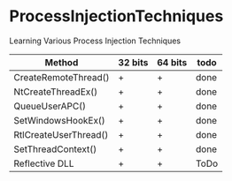 # ProcessInjectionTechniques
Learning Various Process Injection Techniques


Method                 | 32 bits | 64 bits | todo
-----------------------|---------|---------|-------
 CreateRemoteThread()  |    +    |    +    | done
 NtCreateThreadEx()    |    +    |    +    | done
 QueueUserAPC()        |    +    |    +    | done
 SetWindowsHookEx()    |    +    |    +    | done
 RtlCreateUserThread() |    +    |    +    | done
 SetThreadContext()    |    +    |    +    | done
 Reflective DLL        |    +    |    +    | ToDo